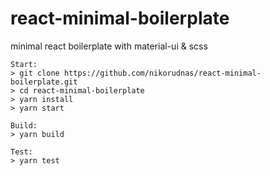 # react-minimal-boilerplate

minimal react boilerplate with material-ui & scss

```
Start:
> git clone https://github.com/nikorudnas/react-minimal-boilerplate.git
> cd react-minimal-boilerplate
> yarn install
> yarn start
```

```
Build:
> yarn build
```

```
Test:
> yarn test
```

